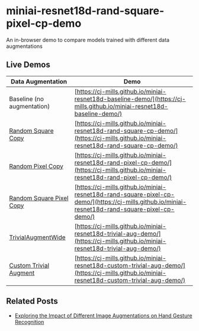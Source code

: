 # miniai-resnet18d-rand-square-pixel-cp-demo
  An in-browser demo to compare models trained with different data augmentations 



## Live Demos

| Data Augmentation                                            | Demo                                                         |
| ------------------------------------------------------------ | ------------------------------------------------------------ |
| Baseline (no augmentation)                                   | [https://cj-mills.github.io/miniai-resnet18d-baseline-demo/](https://cj-mills.github.io/miniai-resnet18d-baseline-demo/) |
| [Random Square Copy](https://christianjmills.com/posts/miniai-data-augmentation-experiments/part-1/#random-square-copy-transform) | [https://cj-mills.github.io/miniai-resnet18d-rand-square-cp-demo/](https://cj-mills.github.io/miniai-resnet18d-rand-square-cp-demo/) |
| [Random Pixel Copy](https://christianjmills.com/posts/miniai-data-augmentation-experiments/part-1/#random-pixel-copy-transform) | [https://cj-mills.github.io/miniai-resnet18d-rand-pixel-cp-demo/](https://cj-mills.github.io/miniai-resnet18d-rand-pixel-cp-demo/) |
| [Random Square Pixel Copy](https://christianjmills.com/posts/miniai-data-augmentation-experiments/part-1/#random-square-pixel-copy-transform) | [https://cj-mills.github.io/miniai-resnet18d-rand-square-pixel-cp-demo/](https://cj-mills.github.io/miniai-resnet18d-rand-square-pixel-cp-demo/) |
| [TrivialAugmentWide](https://pytorch.org/vision/main/generated/torchvision.transforms.TrivialAugmentWide.html) | [https://cj-mills.github.io/miniai-resnet18d-trivial-aug-demo/](https://cj-mills.github.io/miniai-resnet18d-trivial-aug-demo/) |
| [Custom Trivial Augment](https://christianjmills.com/posts/miniai-data-augmentation-experiments/part-1/#custom-trivial-augmentation-transform) | [https://cj-mills.github.io/miniai-resnet18d-custom-trivial-aug-demo/](https://cj-mills.github.io/miniai-resnet18d-custom-trivial-aug-demo/) |



## Related Posts
* [Exploring the Impact of Different Image Augmentations on Hand Gesture Recognition](https://christianjmills.com/posts/miniai-data-augmentation-experiments/part-1/)
